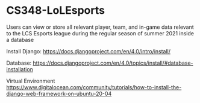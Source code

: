 # CS348-LoLEsports
Users can view or store all relevant player, team, and in-game data relevant to the LCS Esports league during the regular season of summer 2021 inside a database

Install Django:
https://docs.djangoproject.com/en/4.0/intro/install/

Database:
https://docs.djangoproject.com/en/4.0/topics/install/#database-installation

Virtual Environment
https://www.digitalocean.com/community/tutorials/how-to-install-the-django-web-framework-on-ubuntu-20-04
